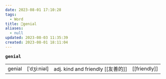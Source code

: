 ```yaml
---
date: 2023-08-01 17:10:28
tags:
  - Word
title: 📖genial
aliases:
  - null
updated: 2023-08-03 11:35:39
created: 2023-08-01 18:11:04
---
```


<pre><strong>genial</strong></pre>
|   |   |   |   |
|---|---|---|---|
|genial|[ˈdʒi:niəl]|adj. kind and friendly [[友善的]]|[[friendly]]|